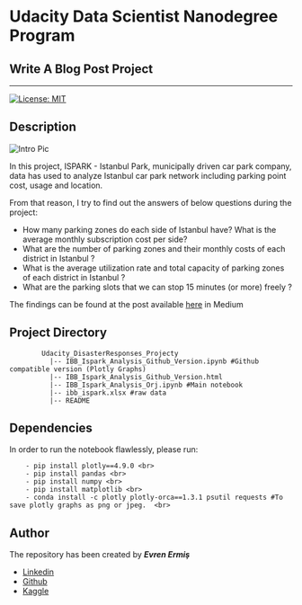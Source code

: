 # Udacity Data Scientist Nanodegree Program 
## Write A Blog Post Project
***

[![License: MIT](https://img.shields.io/badge/License-MIT-yellow.svg)](https://opensource.org/licenses/MIT)

## Description

![Intro Pic](https://user-images.githubusercontent.com/36535914/88682655-94339a80-d0fb-11ea-8411-b838ce55d391.jpg) <br>

In this project, ISPARK - Istanbul Park, municipally driven car park company, data has used to analyze Istanbul car park network including parking point cost, usage and location. <br>

From that reason, I try to find out the answers of below questions during the project: <br> 
- How many parking zones do each side of Istanbul have? What is the average monthly subscription cost per side? <br>
- What are the number of parking zones and their monthly costs of each district in Istanbul ? <br>
- What is the average utilization rate and total capacity of parking zones of each district in Istanbul ? <br>
- What are the parking slots that we can stop 15 minutes (or more) freely ? <br>
        
The findings can be found at the post available [here](https://medium.com/@evrenermis92/the-istanbul-metropolitan-municipality-car-park-network-ispark-data-analysis-1ccde921bb57) in Medium 
        
## Project Directory
~~~~~~~
        Udacity_DisasterResponses_Projecty
          |-- IBB_Ispark_Analysis_Github_Version.ipynb #Github compatible version (Plotly Graphs)        
          |-- IBB_Ispark_Analysis_Github_Version.html
          |-- IBB_Ispark_Analysis_Orj.ipynb #Main notebook           
          |-- ibb_ispark.xlsx #raw data      
          |-- README
~~~~~~~

## Dependencies

In order to run the notebook flawlessly, please run: <br>

        - pip install plotly==4.9.0 <br>
        - pip install pandas <br>
        - pip install numpy <br>
        - pip install matplotlib <br>
        - conda install -c plotly plotly-orca==1.3.1 psutil requests #To save plotly graphs as png or jpeg.  <br> 

## Author

The repository has been created by ***Evren Ermiş*** <br>

- [Linkedin](www.linkedin.com/in/evrenermis92)
- [Github](https://github.com/eermis1)
- [Kaggle](https://www.kaggle.com/evrenermis/)

